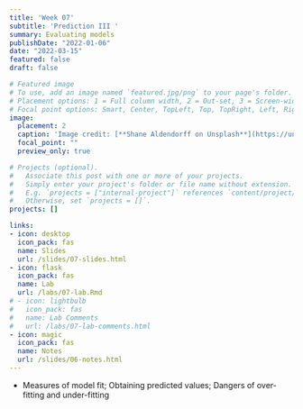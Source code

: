 ```yaml
---
title: 'Week 07'
subtitle: 'Prediction III '
summary: Evaluating models
publishDate: "2022-01-06"
date: "2022-03-15"
featured: false
draft: false

# Featured image
# To use, add an image named `featured.jpg/png` to your page's folder.
# Placement options: 1 = Full column width, 2 = Out-set, 3 = Screen-width
# Focal point options: Smart, Center, TopLeft, Top, TopRight, Left, Right, BottomLeft, Bottom, BottomRight
image:
  placement: 2
  caption: 'Image credit: [**Shane Aldendorff on Unsplash**](https://unsplash.com/photos/mQHEgroKw2k)'
  focal_point: ""
  preview_only: true

# Projects (optional).
#   Associate this post with one or more of your projects.
#   Simply enter your project's folder or file name without extension.
#   E.g. `projects = ["internal-project"]` references `content/project/deep-learning/index.md`.
#   Otherwise, set `projects = []`.
projects: []

links:
- icon: desktop
  icon_pack: fas
  name: Slides
  url: /slides/07-slides.html
- icon: flask
  icon_pack: fas
  name: Lab
  url: /labs/07-lab.Rmd
# - icon: lightbulb
#   icon_pack: fas
#   name: Lab Comments
#   url: /labs/07-lab-comments.html
- icon: magic
  icon_pack: fas
  name: Notes
  url: /slides/06-notes.html
---
```



- Measures of model fit; Obtaining predicted values; Dangers of over-fitting and under-fitting

